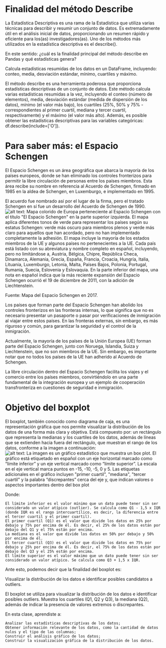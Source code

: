 # Finalidad del método Describe

La Estadística Descriptiva es una rama de la Estadística que utiliza varias técnicas para describir y resumir un conjunto de datos. Es extremadamente útil en el análisis inicial de datos, proporcionando un resumen rápido y eficiente para los(as) investigadores(as). Uno de los métodos más utilizados en la estadística descriptiva es el describe().

En este sentido: ¿cuál es la finalidad principal del método describe en Pandas y qué estadísticas genera?

Calcula estadísticas resumidas de los datos en un DataFrame, incluyendo: conteo, media, desviación estándar, mínimo, cuartiles y máximo.

El método describe es una herramienta poderosa que proporciona estadísticas descriptivas de un conjunto de datos. Este método calcula varias estadísticas resumidas a la vez, incluyendo el conteo (número de elementos), media, desviación estándar (medida de dispersión de los datos), mínimo (el valor más bajo), los cuartiles (25%, 50% y 75% - correspondientes al primer cuartil, mediana y tercer cuartil, respectivamente) y el máximo (el valor más alto). Además, es posible obtener las estadísticas descriptivas para las variables categóricas: df.describe(include=['O']).

# Para saber más: el Espacio Schengen



El Espacio Schengen es un área geográfica que abarca la mayoría de los países europeos, donde se han eliminado los controles fronterizos para permitir la libre circulación de personas entre los países miembros. Esta área recibe su nombre en referencia al Acuerdo de Schengen, firmado en 1985 en la aldea de Schengen, en Luxemburgo, e implementado en 1995.

El acuerdo fue nombrado así por el lugar de la firma, pero el tratado Schengen en sí fue un desarrollo del Acuerdo de Schengen de 1990.
![alt text: Mapa colorido de Europa perteneciente al Espacio Schengen con el título "El Espacio Schengen" en la parte superior izquierda. El mapa aplica diferentes tonos de verde para representar los países según su estatus Schengen: verde más oscuro para miembros plenos y verde más claro para aquellos que han acordado, pero no han implementado completamente la adhesión. El mapa incluye la mayoría de los estados miembros de la UE y algunos países no pertenecientes a la UE. Cada país está listado con su abreviatura y nombre completo en español, incluyendo, pero no limitándose a, Austria, Bélgica, Chipre, República Checa, Dinamarca, Alemania, Grecia, España, Francia, Croacia, Hungría, Italia, Lituania, Luxemburgo, Letonia, Malta, Países Bajos, Polonia, Portugal, Rumania, Suecia, Eslovenia y Eslovaquia. En la parte inferior del mapa, una nota en español indica que la más reciente expansión del Espacio Schengen ocurrió el 19 de diciembre de 2011, con la adición de Liechtenstein.](datos/gf2ab6z4.png)


Fuente: Mapa del Espacio Schengen en 2017.

Los países que forman parte del Espacio Schengen han abolido los controles fronterizos en las fronteras internas, lo que significa que no es necesario presentar un pasaporte o pasar por verificaciones de inmigración al viajar entre estos países. En las fronteras externas, sin embargo, es más riguroso y común, para garantizar la seguridad y el control de la inmigración.

Actualmente, la mayoría de los países de la Unión Europea (UE) forman parte del Espacio Schengen, junto con Noruega, Islandia, Suiza y Liechtenstein, que no son miembros de la UE. Sin embargo, es importante notar que no todos los países de la UE han adherido al Acuerdo de Schengen.

La libre circulación dentro del Espacio Schengen facilita los viajes y el comercio entre los países miembros, convirtiéndolo en una parte fundamental de la integración europea y un ejemplo de cooperación transfronteriza en cuestiones de seguridad e inmigración.


# Objetivo del boxplot

El boxplot, también conocido como diagrama de caja, es una representación gráfica que nos permite visualizar la distribución de los datos de una forma más clara y objetiva. Está compuesto por: un rectángulo que representa la medianas y los cuartiles de los datos, además de líneas que se extienden hacia fuera del rectángulo, que muestran el rango de los datos, conforme a la imagen a continuación:
![alt text: La imagen es un gráfico estadístico que muestra un box plot. El gráfico está etiquetado en español con un eje horizontal marcado como “límite inferior” y un eje vertical marcado como “límite superior”. La escala en el eje vertical marca puntos en -15, -10, -5, 0 y 5. Las etiquetas adicionales en el gráfico incluyen "primer cuartil", "mediana", "tercer cuartil" y la palabra “discrepantes” cerca del eje y, que indican valores o aspectos importantes dentro del box plot](datos/zhxhfjpi.png)


Donde:

    El límite inferior es el valor mínimo que un dato puede tener sin ser considerado un valor atípico (outlier). Se calcula como Q1 - 1,5 x IQR (donde IQR es el rango intercuartílico, es decir, la diferencia entre el tercer cuartil y el primer cuartil).
    El primer cuartil (Q1) es el valor que divide los datos en 25% por debajo y 75% por encima de él. Es decir, el 25% de los datos están por debajo del Q1 y el 75% están por encima.
    La mediana es el valor que divide los datos en 50% por debajo y 50% por encima de él.
    El tercer cuartil (Q3) es el valor que divide los datos en 75% por debajo y 25% por encima de él. Es decir, el 75% de los datos están por debajo del Q3 y el 25% están por encima.
    El límite superior es el valor máximo que un dato puede tener sin ser considerado un valor atípico. Se calcula como Q3 + 1,5 x IQR.

Ante esto, podemos decir que la finalidad del boxplot es:

Visualizar la distribución de los datos e identificar posibles candidatos a outliers.

El boxplot se utiliza para visualizar la distribución de los datos e identificar posibles outliers. Muestra los cuartiles (Q1, Q2 y Q3), la mediana (Q2), además de indicar la presencia de valores extremos o discrepantes.


En esta clase, aprendiste a:

    Analizar las estadísticas descriptivas de los datos;
    Obtener información relevante de los datos, como la cantidad de datos nulos y el tipo de las columnas;
    Construir el análisis gráfico de los datos;
    Construir la visualización gráfica de la distribución de los datos.


